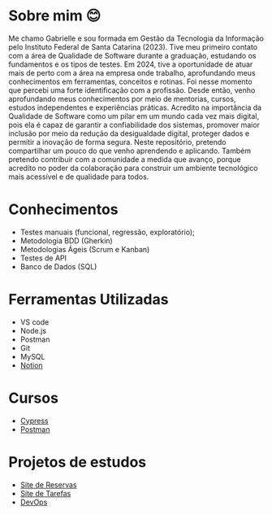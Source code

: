 # Sobre mim 😊


Me chamo Gabrielle e sou formada em Gestão da Tecnologia da Informação pelo Instituto Federal de Santa Catarina (2023).
Tive meu primeiro contato com a área de Qualidade de Software durante a graduação, estudando os fundamentos e os tipos de testes. Em 2024, tive a oportunidade de atuar mais de perto com a área na empresa onde trabalho, aprofundando meus conhecimentos em ferramentas, conceitos e rotinas. Foi nesse momento que percebi uma forte identificação com a profissão. Desde então, venho aprofundando meus conhecimentos por meio de mentorias, cursos, estudos independentes e experiências práticas. Acredito na importância da Qualidade de Software como um pilar em um mundo cada vez mais digital, pois ela é capaz de garantir a confiabilidade dos sistemas, promover maior inclusão por meio da redução da desigualdade digital, proteger dados e permitir a inovação de forma segura.
Neste repositório, pretendo compartilhar um pouco do que venho aprendendo e aplicando. Também pretendo contribuir com a comunidade a medida que avanço, porque acredito no poder da colaboração para construir um ambiente tecnológico mais acessível e de qualidade para todos.


# Conhecimentos 

- Testes manuais (funcional, regressão, exploratório);
- Metodologia BDD (Gherkin)
- Metodologias Ágeis (Scrum e Kanban)
- Testes de API
- Banco de Dados (SQL)
  
# Ferramentas Utilizadas

- VS code
- Node.js
- Postman
- Git
- MySQL
- [Notion](https://climbing-beluga-e7c.notion.site/Organiza-o-de-Estudos-Gabrielle-2059186ed89e80bc96eee218a531e0ad)
  
# Cursos

- [Cypress](https://github.com/GabriellePreis/cypress-express-estudo)
- [Postman](https://www.udemy.com/certificate/UC-454d0cf2-0fab-4d2e-b4e3-be4e5bdc59d4/)

# Projetos de estudos

- [Site de Reservas](https://github.com/GabriellePreis/ProjetoReservasHotel)
- [Site de Tarefas](https://github.com/GabriellePreis/ProjetoMarkL)
- [DevOps](https://github.com/GabriellePreis/ImersaoDevops)

